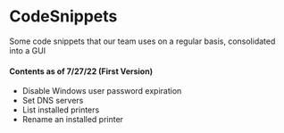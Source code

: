 # CodeSnippets
Some code snippets that our team uses on a regular basis, consolidated into a GUI

#### Contents as of 7/27/22 (First Version)
  - Disable Windows user password expiration
  - Set DNS servers
  - List installed printers
  - Rename an installed printer
